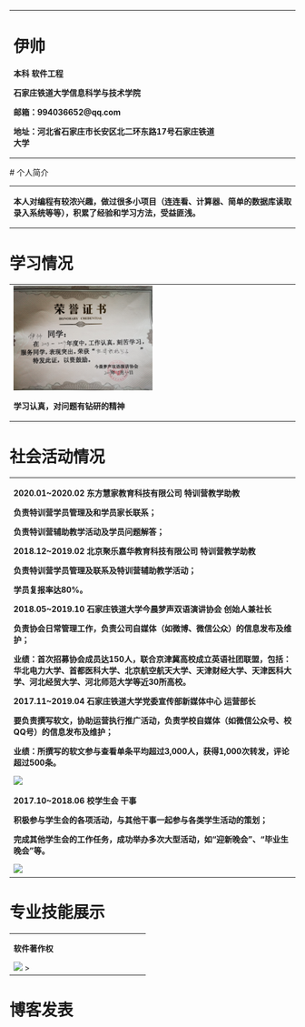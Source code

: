 <table border="0">
  <tr>
    <td width="75%">
      <h1>伊帅</h1>
      <p><b>本科 软件工程</b></p>
      <p><b>石家庄铁道大学信息科学与技术学院</b></p>
      <p><b>邮箱：994036652@qq.com</b></p>
      <p><b>地址：河北省石家庄市长安区北二环东路17号石家庄铁道大学</b></p>
    </td>
    <td width="25%">
    </td>
  </tr>
</table>
# 个人简介
<table border="0">
  <tr>
    <td width="100%">
      <p><b>本人对编程有较浓兴趣，做过很多小项目（连连看、计算器、简单的数据库读取录入系统等等），积累了经验和学习方法，受益匪浅。</b></p>
    </td>
  </tr>
</table>

# 学习情况
<table border="0">
  <tr>
    <td width="100%">
      <img src="/IMG_20200927_235125.jpg" width="50%">
      <p><b>学习认真，对问题有钻研的精神</b></p>
    </td>
  </tr>
</table>

# 社会活动情况
<table border="0">
  <tr>
    <td width="100%">
      <p><b>2020.01~2020.02          东方慧家教育科技有限公司            特训营教学助教</b></p>
      <p><b>负责特训营学员管理及和学员家长联系；</b></p>
      <p><b>负责特训营辅助教学活动及学员问题解答；	</b></p>
      <p><b>2018.12~2019.02          北京聚乐嘉华教育科技有限公司        特训营教学助教</b></p>
      <p><b>负责特训营学员管理及联系及特训营辅助教学活动；</b></p>
      <p><b>学员复报率达80%。	</b></p>
      <p><b>2018.05~2019.10          石家庄铁道大学今晨梦声双语演讲协会   创始人兼社长</b></p>
      <p><b>负责协会日常管理工作，负责公司自媒体（如微博、微信公众）的信息发布及维护；</b></p>
      <p><b>业绩：首次招募协会成员达150人，联合京津冀高校成立英语社团联盟，包括：华北电力大学、首都医科大学、北京航空航天大学、天津财经大学、天津医科大学、河北经贸大学、河北师范大学等近30所高校。	</b></p>
      <p><b>2017.11~2019.04          石家庄铁道大学党委宣传部新媒体中心   运营部长</b></p>
      <p><b>要负责撰写软文，协助运营执行推广活动，负责学校自媒体（如微信公众号、校QQ号）的信息发布及维护；</b></p>
      <p><b>业绩：所撰写的软文参与查看单条平均超过3,000人，获得1,000次转发，评论超过500条。</b></p>
      <img src="/jiechu.jpg" width="50%">
      <p><b>2017.10~2018.06          校学生会                           干事</b></p>
      <p><b>积极参与学生会的各项活动，与其他干事一起参与各类学生活动的策划；</b></p>
      <p><b>完成其他学生会的工作任务，成功举办多次大型活动，如“迎新晚会”、“毕业生晚会”等。	</b></p>
      <img src="/td.jpg" width="50%">
    </td>
  </tr>
</table>

# 专业技能展示
<table border="0">
  <tr>
    <td width="35%">
      <p><b>软件著作权	</b></p>
      <img src="/" width="100%">
      >
    </td>
  </tr>
</table>

# 博客发表
